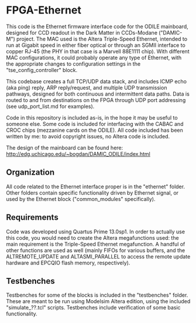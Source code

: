 # FPGA-Ethernet

This code is the Ethernet firmware interface code for the ODILE
mainboard, designed for CCD readout in the Dark Matter in CCDs-Modane
("DAMIC-M") project. The MAC used is the Altera Triple-Speed Ethernet,
intended to run at Gigabit speed in either fiber optical or through an
SGMII interface to copper RJ-45 (the PHY in that case is a Marvell
88E1111 chip). With different MAC configurations, it could probably
operate any type of Ethernet, with the appropriate changes to
configuration settings in the "tse_config_controller" block.

This codebase creates a full TCP/UDP data stack, and includes ICMP
echo (aka ping) reply, ARP reply/request, and multiple UDP
transmission pathways, designed for both continuous and intermittent
data paths. Data is routed to and from destinations on the FPGA
through UDP port addressing (see udp_port_list.md for examples).

Code in this repository is included as-is, in the hope it may be
useful to someone else. Some code is included for interfacing with the
CABAC and CROC chips (mezzanine cards on the ODILE). All code included
has been written by me: to avoid copyright issues, no Altera code is
included.

The design of the mainboard can be found here:
http://edg.uchicago.edu/~bogdan/DAMIC_ODILE/index.html

## Organization

All code related to the Ethernet interface proper is in the "ethernet"
folder. Other folders contain specific functionality driven by
Ethernet signal, or used by the Ethernet block ("common_modules"
specifically).

## Requirements

Code was developed using Quartus Prime 13.0sp1. In order to actually
use this code, you would need to create the Altera megafunctions used:
the main requirement is the Triple-Speed Ethernet megafunction. A
handful of other functions are used as well (mainly FIFOs for various
buffers, and the ALTREMOTE_UPDATE and ALTASMI_PARALLEL to access the
remote update hardware and EPCQIO flash memory, respectively).

## Testbenches

Testbenches for some of the blocks is included in the "testbenches"
folder. These are meant to be run using Modelsim Altera edition, using
the included "simulate_??.tcl" scripts. Testbenches include
verification of some basic functionality.
